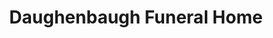 ---
title: "Daughenbaugh Funeral Home"
url: /centre-hall/daughenbaugh-funeral-home/
shop: funeral directors
---